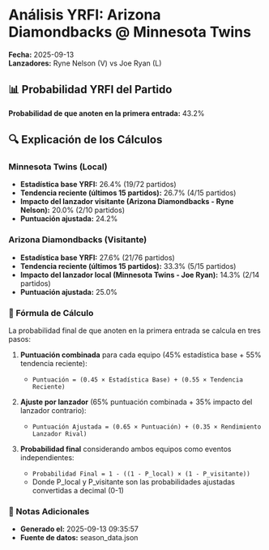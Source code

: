 # Análisis YRFI: Arizona Diamondbacks @ Minnesota Twins

**Fecha:** 2025-09-13  
**Lanzadores:** Ryne Nelson (V) vs Joe Ryan (L)

## 📊 Probabilidad YRFI del Partido

**Probabilidad de que anoten en la primera entrada:** 43.2%

## 🔍 Explicación de los Cálculos

### Minnesota Twins (Local)
- **Estadística base YRFI:** 26.4% (19/72 partidos)
- **Tendencia reciente (últimos 15 partidos):** 26.7% (4/15 partidos)
- **Impacto del lanzador visitante (Arizona Diamondbacks - Ryne Nelson):** 20.0% (2/10 partidos)
- **Puntuación ajustada:** 24.2%

### Arizona Diamondbacks (Visitante)
- **Estadística base YRFI:** 27.6% (21/76 partidos)
- **Tendencia reciente (últimos 15 partidos):** 33.3% (5/15 partidos)
- **Impacto del lanzador local (Minnesota Twins - Joe Ryan):** 14.3% (2/14 partidos)
- **Puntuación ajustada:** 25.0%

### 📝 Fórmula de Cálculo

La probabilidad final de que anoten en la primera entrada se calcula en tres pasos:

1. **Puntuación combinada** para cada equipo (45% estadística base + 55% tendencia reciente):
   - `Puntuación = (0.45 × Estadística Base) + (0.55 × Tendencia Reciente)`

2. **Ajuste por lanzador** (65% puntuación combinada + 35% impacto del lanzador contrario):
   - `Puntuación Ajustada = (0.65 × Puntuación) + (0.35 × Rendimiento Lanzador Rival)`

3. **Probabilidad final** considerando ambos equipos como eventos independientes:
   - `Probabilidad Final = 1 - ((1 - P_local) × (1 - P_visitante))`
   - Donde P_local y P_visitante son las probabilidades ajustadas convertidas a decimal (0-1)

### 📌 Notas Adicionales

- **Generado el:** 2025-09-13 09:35:57
- **Fuente de datos:** season_data.json
